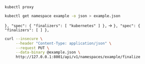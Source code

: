 ```bash
kubectl proxy

kubectl get namespace example -o json > example.json
```

`}, "spec": { "finalizers": [ "kubernetes" ] },` -> `}, "spec": { "finalizers": [ ] },`

```bash
curl --insecure \
     --header "Content-Type: application/json" \
     --request PUT \
     --data-binary @example.json \
     http://127.0.0.1:8001/api/v1/namespaces/example/finalize
```
